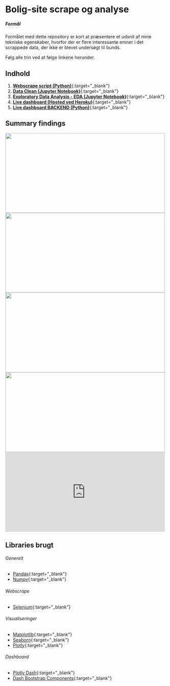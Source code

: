 # Bolig-site scrape og analyse

##### Formål
Formålet med dette repository er kort at præsentere et udsnit af mine tekniske egenskaber, hvorfor der er flere interessante emner i det scrappede data, der ikke er blevet undersøgt til bunds.

Følg alle trin ved at følge linkene herunder.

## Indhold
1. [**Webscrape script (Python)**](https://github.com/MadsJC/Bolig-site-analyse/blob/master/PYTHON%20Bolig-Scraper.py){:target="_blank"}
2. [**Data Clean (Jupyter Notebook)**](https://nbviewer.jupyter.org/github/MadsJC/Bolig-site-analyse/blob/master/PYTHON%20-%20Data%20Clean.ipynb){:target="_blank"}
3. [**Exploratory Data Analysis - EDA (Jupyter Notebook)**](https://nbviewer.jupyter.org/github/MadsJC/Bolig-site-analyse/blob/master/PYTHON%20-%20Exploratory%20Data%20Analysis%20%28EDA%29.ipynb){:target="_blank"}
4. [**Live dashboard (Hosted ved Heroku)**](https://mc-livebolig.herokuapp.com/){:target="_blank"}
5. [**Live dashboard BACKEND (Python)**](https://github.com/MadsJC/Bolig-site-analyse/tree/master/Bolig_dashboard_live){:target="_blank"}


## Summary findings

<img src="https://i.imgur.com/SEpCJ0l.png" width="500" height="250">

<img src="https://i.imgur.com/UKbmXcn.png" width="500" height="250">

<img src="https://i.imgur.com/yqPbRAR.png" width="500" height="250">

<img src="https://i.imgur.com/mztnI7i.png" width="500" height="250">


<iframe class="embeddedObject shadow resizable" name="embedded_content" scrolling="no" frameborder="0" type="text/html" 
        style="overflow:hidden;" src="https://www.screencast.com/users/mc3465/folders/Capture/media/c5e605e9-b275-4a2b-87e8-b87c9ad676b0/embed" height="250" width="500" webkitallowfullscreen mozallowfullscreen allowfullscreen></iframe>



## Libraries brugt

###### Generelt
* [Pandas](https://pandas.pydata.org/pandas-docs/version/0.25.3/){:target="_blank"}
* [Numpy](https://numpy.org/doc/stable/reference/){:target="_blank"}

###### Webscrape
* [Selenium](https://selenium-python.readthedocs.io/){:target="_blank"}

###### Visualiseringer
* [Matplotlib](https://matplotlib.org/contents.html){:target="_blank"}
* [Seaborn](https://seaborn.pydata.org/){:target="_blank"}
* [Plotly](https://plotly.com/python/){:target="_blank"}

###### Dashboard
* [Plotly Dash](https://dash.plotly.com/){:target="_blank"}
* [Dash Bootstrap Components](https://dash-bootstrap-components.opensource.faculty.ai/docs/){:target="_blank"}
